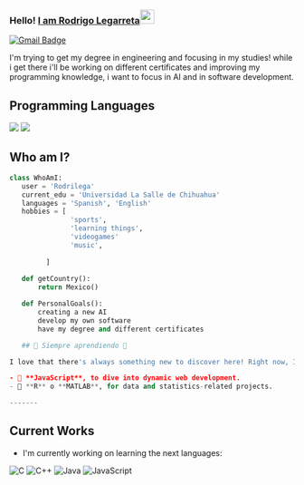 ### Hello! [I am Rodrigo Legarreta](https://www.youtube.com/channel/UCietjxpksncMdOUkycv5nqA)<img src="https://media.giphy.com/media/hvRJCLFzcasrR4ia7z/giphy.gif" width="25px">

[![Gmail Badge](https://img.shields.io/badge/-rodrigols1011@gmail.com-c14438?style=flat-square&logo=Gmail&logoColor=white&link=mailto:asterp04@gmail.com)](mailto:asterp04@gmail.com) 

I'm trying to get my degree in engineering and focusing in my studies! while i get there i'll be working on different certificates and improving my programming knowledge, i want to focus in AI and in software development.

## Programming Languages
 <img src = 'https://img.shields.io/badge/python-3670A0?style=for-the-badge&logo=python&logoColor=ffdd54'/>
 <img src = 'https://img.shields.io/badge/html5-%23E34F26.svg?style=for-the-badge&logo=html5&logoColor=white'/>
 
 ## Who am I?
 ```python
 class WhoAmI:
 	user = 'Rodrilega'
	current_edu = 'Universidad La Salle de Chihuahua'
	languages = 'Spanish', 'English'
	hobbies = [
				'sports',
				'learning things',
				'videogames'
				'music',
        			
	  	  ]
	
	def getCountry():
		return Mexico()

	def PersonalGoals():
		creating a new AI
		develop my own software
		have my degree and different certificates

	## 🚀 Siempre aprendiendo 🚀

I love that there's always something new to discover here! Right now, I'm mainly focusing on improving my Python and C++ skills, but I'm always exploring new things.

- 🌟 **JavaScript**, to dive into dynamic web development.
- 🤖 **R** o **MATLAB**, for data and statistics-related projects.

 -------
```
## Current Works

- I'm currently working on learning the next languages:

![C](https://img.shields.io/badge/C-%2300599C.svg?style=for-the-badge&logo=c&logoColor=white)
![C++](https://img.shields.io/badge/C++-%2300599C.svg?style=for-the-badge&logo=c%2B%2B&logoColor=white)
![Java](https://img.shields.io/badge/Java-%23ED8B00.svg?style=for-the-badge&logo=java&logoColor=white)
![JavaScript](https://img.shields.io/badge/JavaScript-%23F7DF1E.svg?style=for-the-badge&logo=javascript&logoColor=black)
